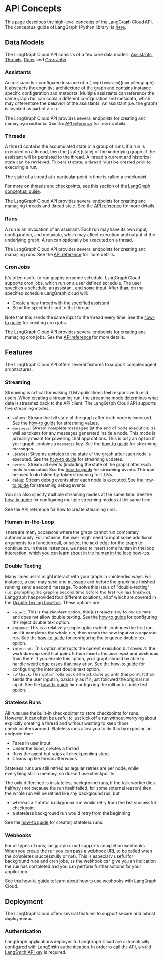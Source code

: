 # API Concepts

This page describes the high-level concepts of the LangGraph Cloud API. The conceptual guide of LangGraph (Python library) is [here](../../concepts/index.md).

## Data Models

The LangGraph Cloud API consists of a few core data models: [Assistants](#assistants), [Threads](#threads), [Runs](#runs), and [Cron Jobs](#cron-jobs).

### Assistants

An assistant is a configured instance of a [`CompiledGraph`][compiledgraph]. It abstracts the cognitive architecture of the graph and contains instance specific configuration and metadata. Multiple assistants can reference the same graph but can contain different configuration and metadata, which may differentiate the behavior of the assistants. An assistant (i.e. the graph) is invoked as part of a run.

The LangGraph Cloud API provides several endpoints for creating and managing assistants. See the <a href="../reference/api/api_ref.html#tag/assistantscreate" target="_blank">API reference</a> for more details.

### Threads

A thread contains the accumulated state of a group of runs. If a run is executed on a thread, then the [state][state] of the underlying graph of the assistant will be persisted to the thread. A thread's current and historical state can be retrieved. To persist state, a thread must be created prior to executing a run.

The state of a thread at a particular point in time is called a checkpoint.

For more on threads and checkpoints, see this section of the [LangGraph conceptual guide](https://langchain-ai.github.io/langgraph/concepts/low_level/#checkpointer).

The LangGraph Cloud API provides several endpoints for creating and managing threads and thread state. See the <a href="../reference/api/api_ref.html#tag/threadscreate" target="_blank">API reference</a> for more details.

### Runs

A run is an invocation of an assistant. Each run may have its own input, configuration, and metadata, which may affect execution and output of the underlying graph. A run can optionally be executed on a thread.

The LangGraph Cloud API provides several endpoints for creating and managing runs. See the <a href="../reference/api/api_ref.html#tag/runscreate" target="_blank">API reference</a> for more details.

### Cron Jobs

It's often useful to run graphs on some schedule. LangGraph Cloud supports cron jobs, which run on a user defined schedule. The user specifies a schedule, an assistant, and some input. After than, on the specified schedule LangGraph cloud will:

- Create a new thread with the specified assistant
- Send the specified input to that thread

Note that this sends the same input to the thread every time. See the [how-to guide](../how-tos/cloud_examples/cron_jobs.ipynb) for creating cron jobs.

The LangGraph Cloud API provides several endpoints for creating and managing cron jobs. See the <a href="../reference/api/api_ref.html#tag/runscreate/POST/threads/{thread_id}/runs/crons" target="_blank">API reference</a> for more details.

## Features

The LangGraph Cloud API offers several features to support complex agent architectures.

### Streaming

Streaming is critical for making LLM applications feel responsive to end users. When creating a streaming run, the streaming mode determines what data is streamed back to the API client. The LangGraph Cloud API supports five streaming modes.

- `values`: Stream the full state of the graph after each node is executed. See the [how-to guide](../how-tos/cloud_examples/stream_values.ipynb) for streaming values.
- `messages`: Stream complete messages (at the end of node execution) as well as tokens for any messages generated inside a node. This mode is primarily meant for powering chat applications. This is only an option if your graph contains a `messages` key. See the [how-to guide](../how-tos/cloud_examples/stream_messages.ipynb) for streaming messages.
- `updates`: Streams updates to the state of the graph after each node is executed. See the [how-to guide](../how-tos/cloud_examples/stream_updates.ipynb) for streaming updates.
- `events`: Stream all events (including the state of the graph) after each node is executed. See the [how-to guide](../how-tos/cloud_examples/stream_events.ipynb) for streaming events. This can be used to do token-by-token streaming for LLMs.
- `debug`: Stream debug events after each node is executed. See the [how-to guide](../how-tos/cloud_examples/stream_debug.ipynb) for streaming debug events.

You can also specify multiple streaming modes at the same time. See the [how-to guide](../how-tos/cloud_examples/stream_multiple.ipynb) for configuring multiple streaming modes at the same time.

See the <a href="../reference/api/api_ref.html#tag/runscreate/POST/threads/{thread_id}/runs/stream" target="_blank">API reference</a> for how to create streaming runs.

### Human-in-the-Loop

There are many occasions where the graph cannot run completely autonomously. For instance, the user might need to input some additional arguments to a function call, or select the next edge for the graph to continue on. In these instances, we need to insert some human in the loop interaction, which you can learn about in the [human in the loop how-tos](../how-tos/cloud_examples/human_loop_index/index.md).

### Double Texting

Many times users might interact with your graph in unintended ways. For instance, a user may send one message and before the graph has finished running send a second message. To solve this issue of "double-texting" (i.e. prompting the graph a second time before the first run has finished), Langgraph has provided four different solutions, all of which are covered in the [Double Texting how-tos](../how-tos/cloud_examples/double_texting_index/index.md). These options are:

- `reject`: This is the simplest option, this just rejects any follow up runs and does not allow double texting. See the [how-to guide](../how-tos/cloud_examples/reject_concurrent.ipynb) for configuring the reject double text option.
- `enqueue`: This is a relatively simple option which continues the first run until it completes the whole run, then sends the new input as a separate run. See the [how-to guide](../how-tos/cloud_examples/enqueue_concurrent.ipynb) for configuring the enqueue double text option.
- `interrupt`: This option interrupts the current execution but saves all the work done up until that point. It then inserts the user input and continues from there. If you enable this option, your graph should be able to handle weird edge cases that may arise. See the [how-to guide](../how-tos/cloud_examples/interrupt_concurrent.ipynb) for configuring the interrupt double text option.
- `rollback`: This option rolls back all work done up until that point. It then sends the user input in, basically as if it just followed the original run input. See the [how-to guide](../how-tos/cloud_examples/rollback_concurrent.ipynb) for configuring the rollback double text option.

### Stateless Runs

All runs use the built-in checkpointer to store checkpoints for runs. However, it can often be useful to just kick off a run without worrying about explicitly creating a thread and without wanting to keep those checkpointers around. Stateless runs allow you to do this by exposing an endpoint that:

- Takes in user input
- Under the hood, creates a thread
- Runs the agent but skips all checkpointing steps
- Cleans up the thread afterwards

Stateless runs are still retried as regular retries are per node, while everything still in memory, so doesn't use checkpoints.

The only difference is in stateless background runs, if the task worker dies halfway (not because the run itself failed, for some external reason) then the whole run will be retried like any background run, but

- whereas a stateful background run would retry from the last successful checkpoint
- a stateless background run would retry from the beginning

See the [how-to guide](../how-tos/cloud_examples/stateless_runs.ipynb) for creating stateless runs.

### Webhooks

For all types of runs, langgraph cloud supports completion webhooks. When you create the run you can pass a webhook URL to be called when the completes (successfully or not). This is especially useful for background runs and cron jobs, as the webhook can give you an indication the run has completed and you can perform further actions for your appilcation.

See this [how-to guide](https://langchain-ai.github.io/langgraph/cloud/how-tos/cloud_examples/webhooks/) to learn about how to use webhooks with LangGraph Cloud.

## Deployment

The LangGraph Cloud offers several features to support secure and robost deployments.

### Authentication

LangGraph applications deployed to LangGraph Cloud are automatically configured with LangSmith authentication. In order to call the API, a valid <a href="https://docs.smith.langchain.com/how_to_guides/setup/create_account_api_key#api-keys" target="_blank">LangSmith API key</a> is required.
